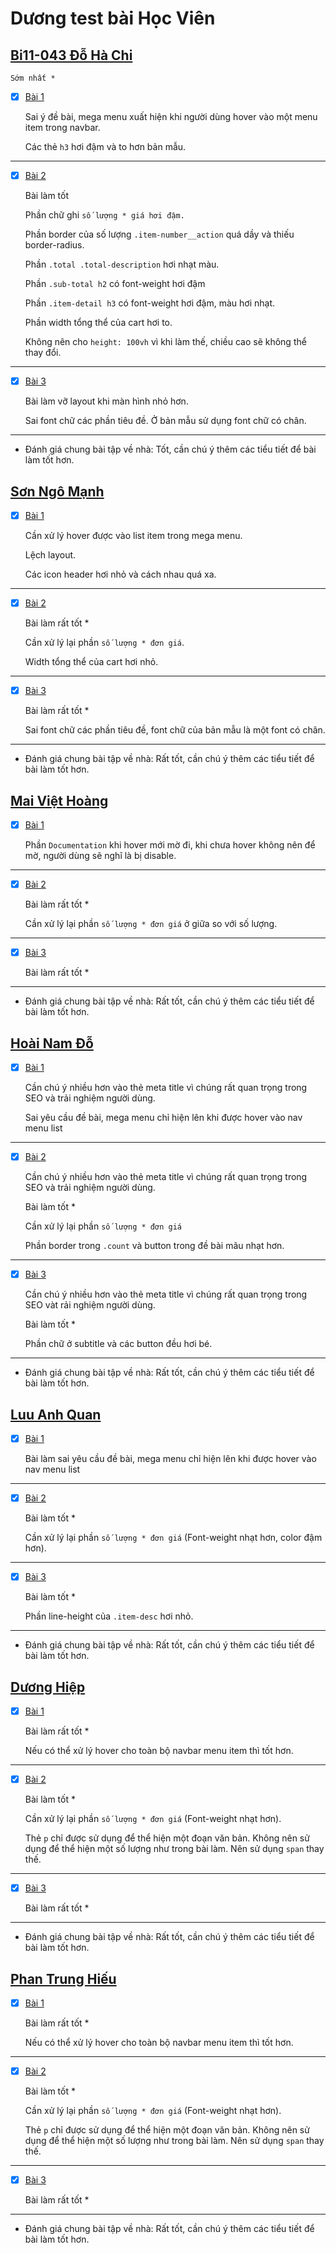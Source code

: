 # Dương test bài Học Viên

## [Bi11-043 Đỗ Hà Chi](https://serenaha12.github.io/fullstack_nodeJS/)

    Sớm nhất *

- [x] [Bài 1](https://serenaha12.github.io/fullstack_nodeJS/)

  Sai ý đề bài, mega menu xuất hiện khi người dùng hover vào một menu item trong navbar.

  Các thẻ `h3` hơi đậm và to hơn bản mẫu.

---

- [x] [Bài 2](https://serenaha12.github.io/fullstack_nodeJS/)

  Bài làm tốt

  Phần chữ ghi `số lượng * giá hơi đậm.`

  Phần border của số lượng `.item-number__action` quá dầy và thiếu border-radius.

  Phần `.total .total-description` hơi nhạt màu.

  Phần `.sub-total h2` có font-weight hơi đậm

  Phần `.item-detail h3` có font-weight hơi đậm, màu hơi nhạt.

  Phần width tổng thể của cart hơi to.

  Không nên cho `height: 100vh` vì khi làm thế, chiều cao sẽ không thể thay đổi.

---

- [x] [Bài 3](https://serenaha12.github.io/fullstack_nodeJS/)

  Bài làm vỡ layout khi màn hình nhỏ hơn.

  Sai font chữ các phần tiêu đề. Ở bản mẫu sử dụng font chữ có chân.

---

- Đánh giá chung bài tập về nhà: Tốt, cần chú ý thêm các tiểu tiết để bài làm tốt hơn.

## [Sơn Ngô Mạnh](https://github.com/NgoManhson/f8-fullstack-exercises)

- [x] [Bài 1](https://github.com/NgoManhson/f8-fullstack-exercises)

  Cần xử lý hover được vào list item trong mega menu.

  Lệch layout.

  Các icon header hơi nhỏ và cách nhau quá xa.

---

- [x] [Bài 2](https://github.com/NgoManhson/f8-fullstack-exercises)

  Bài làm rất tốt \*

  Cần xử lý lại phần `số lượng * đơn giá`.

  Width tổng thể của cart hơi nhỏ.

---

- [x] [Bài 3](https://github.com/NgoManhson/f8-fullstack-exercises)

  Bài làm rất tốt \*

  Sai font chữ các phần tiêu đề, font chữ của bản mẫu là một font có chân.

---

- Đánh giá chung bài tập về nhà: Rất tốt, cần chú ý thêm các tiểu tiết để bài làm tốt hơn.

## [Mai Việt Hoàng](https://github.com/Viethoang-Mai/MVH-fullstack-nodejs-F8-01)

- [x] [Bài 1](https://github.com/Viethoang-Mai/MVH-fullstack-nodejs-F8-01)

  Phần `Documentation` khi hover mới mờ đi, khi chưa hover không nên để mờ, người dùng sẽ nghĩ là bị disable.

---

- [x] [Bài 2](https://github.com/Viethoang-Mai/MVH-fullstack-nodejs-F8-01)

  Bài làm rất tốt \*

  Cần xử lý lại phần `số lượng * đơn giá` ở giữa so với số lượng.

---

- [x] [Bài 3](https://github.com/Viethoang-Mai/MVH-fullstack-nodejs-F8-01)

  Bài làm rất tốt \*

---

- Đánh giá chung bài tập về nhà: Rất tốt, cần chú ý thêm các tiểu tiết để bài làm tốt hơn.

## [Hoài Nam Đỗ](https://oaihman25.github.io/btvn)

- [x] [Bài 1](oaihman25.github.io/btvn/)

  Cần chú ý nhiều hơn vào thẻ meta title vì chúng rất quan trọng trong SEO và trải nghiệm người dùng.

  Sai yêu cầu đề bài, mega menu chỉ hiện lên khi được hover vào nav menu list

---

- [x] [Bài 2](oaihman25.github.io/btvn/)

  Cần chú ý nhiều hơn vào thẻ meta title vì chúng rất quan trọng trong SEO và trải nghiệm người dùng.

  Bài làm tốt \*

  Cần xử lý lại phần `số lượng * đơn giá`

  Phần border trong `.count` và button trong đề bài mãu nhạt hơn.

---

- [x] [Bài 3](oaihman25.github.io/btvn/)

  Cần chú ý nhiều hơn vào thẻ meta title vì chúng rất quan trọng trong SEO vàt rải nghiệm người dùng.

  Bài làm tốt \*

  Phần chữ ở subtitle và các button đều hơi bé.

---

- Đánh giá chung bài tập về nhà: Rất tốt, cần chú ý thêm các tiểu tiết để bài làm tốt hơn.

## [Luu Anh Quan](https://anhquan2211.github.io/exercise-day8-offline-F8/)

- [x] [Bài 1](https://anhquan2211.github.io/exercise-day8-offline-F8/)

  Bài làm sai yêu cầu đề bài, mega menu chỉ hiện lên khi được hover vào nav menu list

---

- [x] [Bài 2](https://anhquan2211.github.io/exercise-day8-offline-F8/)

  Bài làm tốt \*

  Cần xử lý lại phần `số lượng * đơn giá` (Font-weight nhạt hơn, color đậm hơn).

---

- [x] [Bài 3](https://anhquan2211.github.io/exercise-day8-offline-F8/)

  Bài làm tốt \*

  Phần line-height của `.item-desc` hơi nhỏ.

---

- Đánh giá chung bài tập về nhà: Rất tốt, cần chú ý thêm các tiểu tiết để bài làm tốt hơn.

## [Dương Hiệp](https://github.com/duonghiep416/duonghiep_f8_fullstack.git)

- [x] [Bài 1](https://github.com/duonghiep416/duonghiep_f8_fullstack.git)

  Bài làm rất tốt \*

  Nếu có thể xử lý hover cho toàn bộ navbar menu item thì tốt hơn.

---

- [x] [Bài 2](https://github.com/duonghiep416/duonghiep_f8_fullstack.git)

  Bài làm tốt \*

  Cần xử lý lại phần `số lượng * đơn giá` (Font-weight nhạt hơn).

  Thẻ `p` chỉ được sử dụng để thể hiện một đoạn văn bản. Không nên sử dụng để thể hiện một số lượng như trong bài làm. Nên sử dụng `span` thay thế.

---

- [x] [Bài 3](https://github.com/duonghiep416/duonghiep_f8_fullstack.git)

  Bài làm rất tốt \*

---

- Đánh giá chung bài tập về nhà: Rất tốt, cần chú ý thêm các tiểu tiết để bài làm tốt hơn.

## [Phan Trung Hiếu](https://pth2003.github.io/HOMEWORK/BTVN/btvn_buoi__8/)

- [x] [Bài 1](https://pth2003.github.io/HOMEWORK/BTVN/btvn_buoi__8/)

  Bài làm rất tốt \*

  Nếu có thể xử lý hover cho toàn bộ navbar menu item thì tốt hơn.

---

- [x] [Bài 2](https://pth2003.github.io/HOMEWORK/BTVN/btvn_buoi__8/)

  Bài làm tốt \*

  Cần xử lý lại phần `số lượng * đơn giá` (Font-weight nhạt hơn).

  Thẻ `p` chỉ được sử dụng để thể hiện một đoạn văn bản. Không nên sử dụng để thể hiện một số lượng như trong bài làm. Nên sử dụng `span` thay thế.

---

- [x] [Bài 3](https://pth2003.github.io/HOMEWORK/BTVN/btvn_buoi__8/)

  Bài làm rất tốt \*

---

- Đánh giá chung bài tập về nhà: Rất tốt, cần chú ý thêm các tiểu tiết để bài làm tốt hơn.
